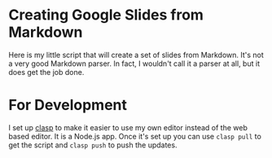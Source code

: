 # Creating Google Slides from Markdown

Here is my little script that will create a set of slides from Markdown. It's not a very good Markdown parser. In fact, I wouldn't call it a parser at all, but it does get the job done.

# For Development

I set up [clasp](https://developers.google.com/apps-script/guides/clasp) to make it easier to use my own editor instead of the web based editor. It is a Node.js app. Once it's set up you can use `clasp pull` to get the script and `clasp push` to push the updates.
